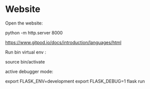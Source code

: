 # Website

Open the website:

python -m http.server 8000

https://www.gitpod.io/docs/introduction/languages/html



Run bin virtual env :

source bin/activate


active debugger mode:

export FLASK_ENV=development
export FLASK_DEBUG=1
flask run

